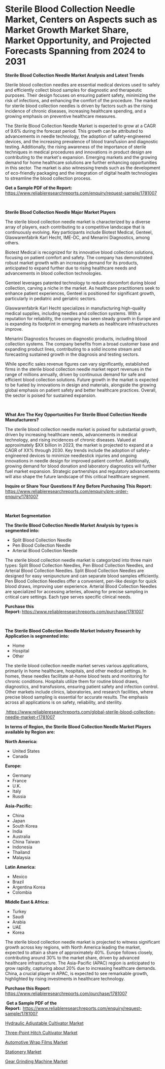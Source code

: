 <p><h1>Sterile Blood Collection Needle Market, Centers on Aspects such as Market Growth Market Share, Market Opportunity, and Projected Forecasts Spanning from 2024 to 2031</h1></p><p><strong>Sterile Blood Collection Needle Market Analysis and Latest Trends</strong></p>
<p><p>Sterile blood collection needles are essential medical devices used to safely and efficiently collect blood samples for diagnostic and therapeutic purposes. Their design focuses on ensuring patient safety, minimizing the risk of infections, and enhancing the comfort of the procedure. The market for sterile blood collection needles is driven by factors such as the rising incidence of chronic diseases, increasing healthcare spending, and a growing emphasis on preventive healthcare measures.</p><p>The Sterile Blood Collection Needle Market is expected to grow at a CAGR of 9.6% during the forecast period. This growth can be attributed to advancements in needle technology, the adoption of safety-engineered devices, and the increasing prevalence of blood transfusion and diagnostic testing. Additionally, the rising awareness of the importance of sterile techniques in medical procedures and innovations in product design are contributing to the market's expansion. Emerging markets and the growing demand for home healthcare solutions are further enhancing opportunities in this sector. The market is also witnessing trends such as the development of eco-friendly packaging and the integration of digital health technologies to streamline the blood collection process.</p></p>
<p><strong>Get a Sample PDF of the Report:&nbsp;</strong> <a href="https://www.reliableresearchreports.com/enquiry/request-sample/1781007?utm_campaign=31&utm_medium=2&utm_source=Github&utm_content=ia&utm_term=18122024&utm_id=sterile-blood-collection-needle">https://www.reliableresearchreports.com/enquiry/request-sample/1781007</a></p>
<p>&nbsp;</p>
<p><strong>Sterile Blood Collection Needle Major Market Players</strong></p>
<p><p>The sterile blood collection needle market is characterized by a diverse array of players, each contributing to a competitive landscape that is continuously evolving. Key participants include Biotest Medical, Genteel, Glaswarenfabrik Karl Hecht, IME-DC, and Menarini Diagnostics, among others. </p><p>Biotest Medical is recognized for its innovative blood collection solutions, focusing on patient comfort and safety. The company has demonstrated robust market growth with an increasing demand for its products, anticipated to expand further due to rising healthcare needs and advancements in blood collection technologies.</p><p>Genteel leverages patented technology to reduce discomfort during blood collection, carving a niche in the market. As healthcare practitioners seek to enhance patient experiences, Genteel is positioned for significant growth, particularly in pediatric and geriatric sectors.</p><p>Glaswarenfabrik Karl Hecht specializes in manufacturing high-quality medical supplies, including needles and collection systems. With a reputation for reliability, the company has seen steady growth in Europe and is expanding its footprint in emerging markets as healthcare infrastructures improve.</p><p>Menarini Diagnostics focuses on diagnostic products, including blood collection systems. The company benefits from a broad customer base and expanding product lines, contributing to a solid income stream and forecasting sustained growth in the diagnosis and testing sectors.</p><p>While specific sales revenue figures can vary significantly, established firms in the sterile blood collection needle market report revenues in the range of millions annually, driven by continuous demand for safe and efficient blood collection solutions. Future growth in the market is expected to be fueled by innovations in design and materials, alongside the growing global emphasis on patient safety and better healthcare practices. Overall, the sector is poised for sustained expansion.</p></p>
<p>&nbsp;</p>
<p><strong>What Are The Key Opportunities For Sterile Blood Collection Needle Manufacturers?</strong></p>
<p><p>The sterile blood collection needle market is poised for substantial growth, driven by increasing healthcare needs, advancements in medical technology, and rising incidences of chronic diseases. Valued at approximately $XX billion in 2023, the market is projected to expand at a CAGR of XX% through 2030. Key trends include the adoption of safety-engineered devices to minimize needlestick injuries and ongoing innovations in needle design for improved patient comfort. Additionally, growing demand for blood donation and laboratory diagnostics will further fuel market expansion. Strategic partnerships and regulatory advancements will also shape the future landscape of this critical healthcare segment.</p></p>
<p><strong>Inquire or Share Your Questions If Any Before Purchasing This Report:</strong> <a href="https://www.reliableresearchreports.com/enquiry/pre-order-enquiry/1781007?utm_campaign=31&utm_medium=2&utm_source=Github&utm_content=ia&utm_term=18122024&utm_id=sterile-blood-collection-needle">https://www.reliableresearchreports.com/enquiry/pre-order-enquiry/1781007</a></p>
<p>&nbsp;</p>
<p><strong>Market Segmentation</strong></p>
<p><strong>The Sterile Blood Collection Needle Market Analysis by types is segmented into:</strong></p>
<p><ul><li>Split Blood Collection Needle</li><li>Pen Blood Collection Needle</li><li>Arterial Blood Collection Needle</li></ul></p>
<p><p>The sterile blood collection needle market is categorized into three main types: Split Blood Collection Needles, Pen Blood Collection Needles, and Arterial Blood Collection Needles. Split Blood Collection Needles are designed for easy venipuncture and can separate blood samples efficiently. Pen Blood Collection Needles offer a convenient, pen-like design for quick blood draws, improving user experience. Arterial Blood Collection Needles are specialized for accessing arteries, allowing for precise sampling in critical care settings. Each type serves specific clinical needs.</p></p>
<p><strong>Purchase this Report:&nbsp;</strong><a href="https://www.reliableresearchreports.com/purchase/1781007?utm_campaign=31&utm_medium=2&utm_source=Github&utm_content=ia&utm_term=18122024&utm_id=sterile-blood-collection-needle">https://www.reliableresearchreports.com/purchase/1781007</a></p>
<p>&nbsp;</p>
<p><strong>The Sterile Blood Collection Needle Market Industry Research by Application is segmented into:</strong></p>
<p><ul><li>Home</li><li>Hospital</li><li>Other</li></ul></p>
<p><p>The sterile blood collection needle market serves various applications, primarily in home healthcare, hospitals, and other medical settings. In homes, these needles facilitate at-home blood tests and monitoring for chronic conditions. Hospitals utilize them for routine blood draws, diagnostics, and transfusions, ensuring patient safety and infection control. Other markets include clinics, laboratories, and research facilities, where precise blood sampling is essential for accurate results. The emphasis across all applications is on safety, reliability, and sterility.</p></p>
<p><a href="https://www.reliableresearchreports.com/global-sterile-blood-collection-needle-market-r1781007?utm_campaign=31&utm_medium=2&utm_source=Github&utm_content=ia&utm_term=18122024&utm_id=sterile-blood-collection-needle">&nbsp;https://www.reliableresearchreports.com/global-sterile-blood-collection-needle-market-r1781007</a></p>
<p><strong>In terms of Region, the Sterile Blood Collection Needle Market Players available by Region are:</strong></p>
<p>
    <p> <strong> North America: </strong>
        <ul>
            <li>United States</li>
            <li>Canada</li>
        </ul>
        </p> 
    <p> <strong> Europe: </strong>
        <ul>
            <li>Germany</li>
            <li>France</li>
            <li>U.K.</li>
            <li>Italy</li>
            <li>Russia</li>
        </ul>
        </p> 
    <p> <strong> Asia-Pacific: </strong>
        <ul>
            <li>China</li>
            <li>Japan</li>
            <li>South Korea</li>
            <li>India</li>
            <li>Australia</li>
            <li>China Taiwan</li>
            <li>Indonesia</li>
            <li>Thailand</li>
            <li>Malaysia</li>
        </ul>
        </p> 
    <p> <strong> Latin America: </strong>
        <ul>
            <li>Mexico</li>
            <li>Brazil</li>
            <li>Argentina Korea</li>
            <li>Colombia</li>
        </ul>
        </p> 
    <p> <strong> Middle East & Africa: </strong>
        <ul>
            <li>Turkey</li>
            <li>Saudi</li>
            <li>Arabia</li>
            <li>UAE</li>
            <li>Korea</li>
        </ul>
    </p>
    </p>
<p><p>The sterile blood collection needle market is projected to witness significant growth across key regions, with North America leading the market, expected to attain a share of approximately 40%. Europe follows closely, contributing around 30% to the market share, driven by advanced healthcare infrastructure. The Asia-Pacific (APAC) region is anticipated to grow rapidly, capturing about 20% due to increasing healthcare demands. China, a crucial player in APAC, is expected to see remarkable growth, highlighted by rising investments in healthcare technology.</p></p>
<p><strong>Purchase this Report: </strong><a href="https://www.reliableresearchreports.com/purchase/1781007?utm_campaign=31&utm_medium=2&utm_source=Github&utm_content=ia&utm_term=18122024&utm_id=sterile-blood-collection-needle">https://www.reliableresearchreports.com/purchase/1781007</a></p>
<p>&nbsp;<strong>Get a Sample PDF of the Report:&nbsp;&nbsp;</strong><a href="https://www.reliableresearchreports.com/enquiry/request-sample/1781007?utm_campaign=31&utm_medium=2&utm_source=Github&utm_content=ia&utm_term=18122024&utm_id=sterile-blood-collection-needle">https://www.reliableresearchreports.com/enquiry/request-sample/1781007</a></p>
<p><strong></strong></p>
<p><p><a href="https://github.com/shondapmbau/Market-Research-Report-List-1/blob/main/hydraulic-adjustable-cultivator-market.md?utm_campaign=31&utm_medium=2&utm_source=Github&utm_content=ia&utm_term=18122024&utm_id=sterile-blood-collection-needle">Hydraulic Adjustable Cultivator Market</a></p><p><a href="https://github.com/skerretflossie9297/Market-Research-Report-List-1/blob/main/three-point-hitch-cultivator-market.md?utm_campaign=31&utm_medium=2&utm_source=Github&utm_content=ia&utm_term=18122024&utm_id=sterile-blood-collection-needle">Three-Point Hitch Cultivator Market</a></p><p><a href="https://www.linkedin.com/pulse/automotive-wrap-films-market-insights-provide-historical-a5wmf?utm_campaign=31&utm_medium=2&utm_source=Github&utm_content=ia&utm_term=18122024&utm_id=sterile-blood-collection-needle">Automotive Wrap Films Market</a></p><p><a href="https://www.linkedin.com/pulse/projected-cagr-136-report-stationery-market-analysis-propels-o9nsf?utm_campaign=31&utm_medium=2&utm_source=Github&utm_content=ia&utm_term=18122024&utm_id=sterile-blood-collection-needle">Stationery Market</a></p><p><a href="https://www.linkedin.com/pulse/gear-grinding-machine-market-growth-outlook-global-industry-fp6wf?utm_campaign=31&utm_medium=2&utm_source=Github&utm_content=ia&utm_term=18122024&utm_id=sterile-blood-collection-needle">Gear Grinding Machine Market</a></p></p>